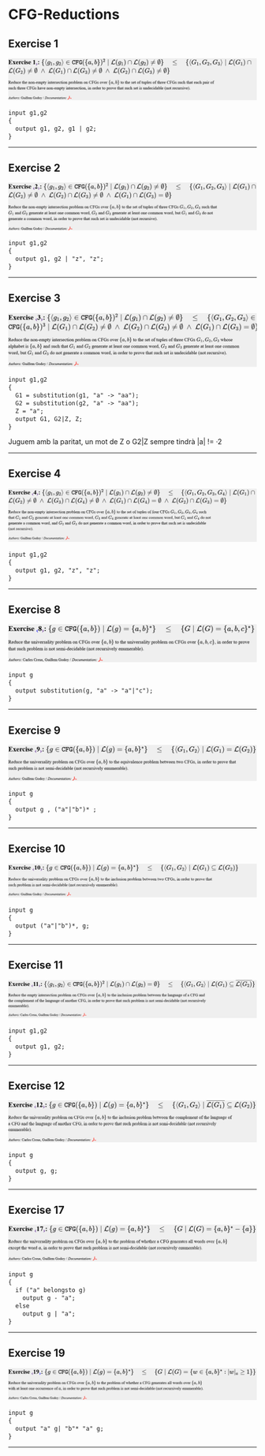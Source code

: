 # CFG-Reductions
<!-- Alguns caràcters 
  EXISTS       -> ∃ 
  FORALL       -> ∀ 
  PHI          -> φ
  NATURALS     -> ℕ
  IMPLIES      -> ⇒
  INTERSECTION -> ∩
  UNION        -> ∪
  PERTANY      -> ∈
-->

## Exercise 1

![Exercise 1](./PNG/01.png)
```text
input g1,g2
{
  output g1, g2, g1 | g2;
}
```
---

## Exercise 2

![Exercise 2](./PNG/02.png)
```text
input g1,g2
{
  output g1, g2 | "z", "z";
}
```

---

## Exercise 3

![Exercise 3](./PNG/03.png)
```text
input g1,g2
{
  G1 = substitution(g1, "a" -> "aa");
  G2 = substitution(g2, "a" -> "aa");
  Z = "a";
  output G1, G2|Z, Z;
}
```
Juguem amb la paritat, un mot de Z o G2|Z sempre tindrà |a| != ·2

---

## Exercise 4

![Exercise 4](./PNG/04.png)
```text
input g1,g2
{
  output g1, g2, "z", "z";
}
```
---

## Exercise 8

![Exercise 8](./PNG/08.png)
```text
input g
{
  output substitution(g, "a" -> "a"|"c");
}
```
---

## Exercise 9

![Exercise 9](./PNG/09.png)
```text
input g
{
  output g , ("a"|"b")* ;
}
```

---

## Exercise 10

![Exercise 10](./PNG/10.png)
```text
input g
{
  output ("a"|"b")*, g;
}
```

---

## Exercise 11

![Exercise 11](./PNG/11.png)
```text
input g1,g2
{
  output g1, g2;
}
```

---

## Exercise 12

![Exercise 12](./PNG/12.png)
```text
input g
{
  output g, g;
}
```

---

## Exercise 17

![Exercise 17](./PNG/17.png)
```text
input g
{
  if ("a" belongsto g)
    output g - "a";
  else
    output g | "a";
}
```

---

## Exercise 19

![Exercise 19](./PNG/19.png)
```text
input g
{
  output "a" g| "b"* "a" g;
}
```

---
